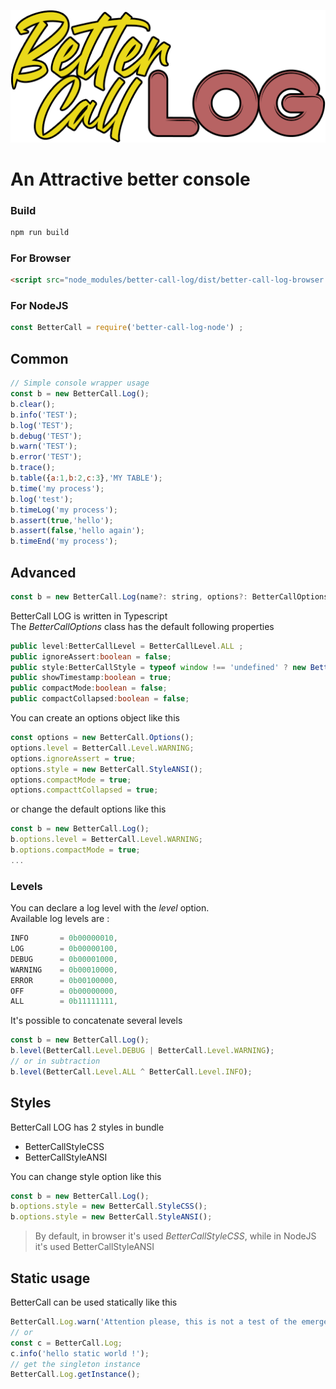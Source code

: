 ![alt BetterCallLogo](https://raw.githubusercontent.com/skullab/better-call-log/master/src/images/better_call_log_logo.png)

# An Attractive better console

### Build
```bash
npm run build
```
### For Browser
```html
<script src="node_modules/better-call-log/dist/better-call-log-browser.js"></script>
```
### For NodeJS
```js
const BetterCall = require('better-call-log-node') ;
```
## Common
```js
// Simple console wrapper usage
const b = new BetterCall.Log();
b.clear();
b.info('TEST');
b.log('TEST');
b.debug('TEST');
b.warn('TEST');
b.error('TEST');
b.trace();
b.table({a:1,b:2,c:3},'MY TABLE');
b.time('my process');
b.log('test');
b.timeLog('my process');
b.assert(true,'hello');
b.assert(false,'hello again');
b.timeEnd('my process');
```
## Advanced
```js
const b = new BetterCall.Log(name?: string, options?: BetterCallOptions);
```
BetterCall LOG is written in Typescript<br>
The <em>BetterCallOptions</em> class has the default following properties

```typescript
public level:BetterCallLevel = BetterCallLevel.ALL ;
public ignoreAssert:boolean = false;
public style:BetterCallStyle = typeof window !== 'undefined' ? new BetterCallStyleCSS() : new BetterCallStyleANSI;
public showTimestamp:boolean = true;
public compactMode:boolean = false;
public compactCollapsed:boolean = false;
```
You can create an options object like this
```js
const options = new BetterCall.Options();
options.level = BetterCall.Level.WARNING;
options.ignoreAssert = true;
options.style = new BetterCall.StyleANSI();
options.compactMode = true;
options.compacttCollapsed = true;
```
or change the default options like this
```js
const b = new BetterCall.Log();
b.options.level = BetterCall.Level.WARNING;
b.options.compactMode = true;
...
```
### Levels
You can declare a log level with the <em>level</em> option.<br>
Available log levels are :

```js
INFO       = 0b00000010,
LOG        = 0b00000100,
DEBUG      = 0b00001000,
WARNING    = 0b00010000,
ERROR      = 0b00100000,
OFF        = 0b00000000, 
ALL        = 0b11111111,
```
It's possible to concatenate several levels

```js
const b = new BetterCall.Log();
b.level(BetterCall.Level.DEBUG | BetterCall.Level.WARNING);
// or in subtraction
b.level(BetterCall.Level.ALL ^ BetterCall.Level.INFO);
```
## Styles
BetterCall LOG has 2 styles in bundle
- BetterCallStyleCSS
- BetterCallStyleANSI

You can change style option like this
```js
const b = new BetterCall.Log();
b.options.style = new BetterCall.StyleCSS();
b.options.style = new BetterCall.StyleANSI();
```
> By default, in browser it's used <em>BetterCallStyleCSS</em>, while in NodeJS it's used BetterCallStyleANSI

## Static usage

BetterCall can be used statically like this
```js
BetterCall.Log.warn('Attention please, this is not a test of the emergency broadcast system')
// or
const c = BetterCall.Log;
c.info('hello static world !');
// get the singleton instance
BetterCall.Log.getInstance();
```